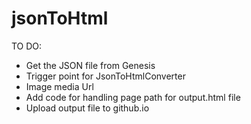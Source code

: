 # jsonToHtml

 TO DO: 
 - Get the JSON file from Genesis 
 - Trigger point for JsonToHtmlConverter
 - Image media Url
 - Add code for handling page path for output.html file
 - Upload output file to github.io
